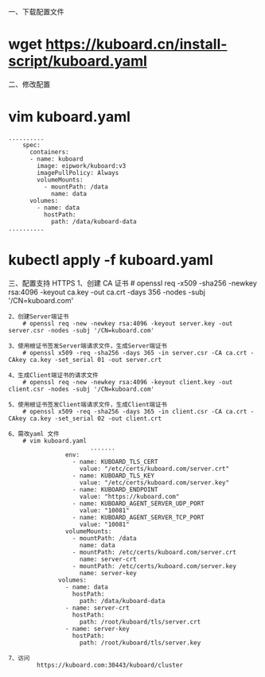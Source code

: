 一、下载配置文件
  # wget   https://kuboard.cn/install-script/kuboard.yaml

二、修改配置
  # vim kuboard.yaml
    ..........
        spec:
          containers:
          - name: kuboard
            image: eipwork/kuboard:v3
            imagePullPolicy: Always
            volumeMounts:
              - mountPath: /data
                name: data
          volumes:
            - name: data
              hostPath:
                path: /data/kuboard-data
    ..........
# kubectl apply -f kuboard.yaml

三、配置支持 HTTPS
	1、创建 CA 证书
		# openssl req -x509 -sha256 -newkey rsa:4096 -keyout ca.key -out ca.crt -days 356 -nodes -subj '/CN=kuboard.com'
		
	2、创建Server端证书
		# openssl req -new -newkey rsa:4096 -keyout server.key -out server.csr -nodes -subj '/CN=kuboard.com'
	
	3、使用根证书签发Server端请求文件，生成Server端证书
		# openssl x509 -req -sha256 -days 365 -in server.csr -CA ca.crt -CAkey ca.key -set_serial 01 -out server.crt
	
	4、生成Client端证书的请求文件
		# openssl req -new -newkey rsa:4096 -keyout client.key -out client.csr -nodes -subj '/CN=kuboard.com'
	
	5、使用根证书签发Client端请求文件，生成Client端证书
		# openssl x509 -req -sha256 -days 365 -in client.csr -CA ca.crt -CAkey ca.key -set_serial 02 -out client.crt
	
	6、需改yaml 文件
		# vim kuboard.yaml
                           .......
			        env:
			          - name: KUBOARD_TLS_CERT
			            value: "/etc/certs/kuboard.com/server.crt"
			          - name: KUBOARD_TLS_KEY
			            value: "/etc/certs/kuboard.com/server.key"
			          - name: KUBOARD_ENDPOINT
			            value: "https://kuboard.com"
			          - name: KUBOARD_AGENT_SERVER_UDP_PORT
			            value: "10081"
			          - name: KUBOARD_AGENT_SERVER_TCP_PORT
			            value: "10081"
			        volumeMounts:
			          - mountPath: /data
			            name: data
			          - mountPath: /etc/certs/kuboard.com/server.crt
			            name: server-crt
			          - mountPath: /etc/certs/kuboard.com/server.key
			            name: server-key
			      volumes:
			        - name: data
			          hostPath:
			            path: /data/kuboard-data
			        - name: server-crt
			          hostPath:
			            path: /root/kuboard/tls/server.crt
			        - name: server-key
			          hostPath:
			            path: /root/kuboard/tls/server.key
			
	7、访问
            https://kuboard.com:30443/kuboard/cluster
